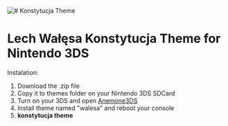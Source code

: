 ![# Konstytucja Theme](https://i.ibb.co/2Y02ybt/esssssss.png)
# Lech Wałęsa Konstytucja Theme for Nintendo 3DS


Instalation:
1. Download the .zip file
2. Copy it to themes folder on your Nintendo 3DS SDCard
3. Turn on your 3DS and open [Anemone3DS](https://github.com/astronautlevel2/Anemone3DS)
4. Install theme named "walesa" and reboot your console
5. **konstytucja theme** 
